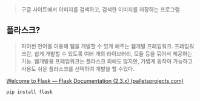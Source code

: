 > 구글 사이트에서 이미지를 검색하고, 검색한 이미지를 저장하는 프로그램

## 플라스크?

> 파이썬 언어를 이용해 웹을 개발할 수 있게 해주는 웹개발 프레임워크. 프레임워크란, 쉽게 개발할 수 있도록 여러 개의 라이브러리, 모듈 등을 묶어서 제공하는 기능. 웹개발용 프레임워크는 플라스크 외에도 많지만, 가볍게 동작이 가능하고 사용도 쉬운 플라스크를 선택하여 개발을 할 수있다.

[Welcome to Flask — Flask Documentation (2.3.x) (palletsprojects.com)](https://flask.palletsprojects.com/en/2.3.x/)

```bash
pip install flask
```

